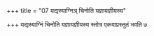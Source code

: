 +++
title = "07 यद्यस्याग्निञ् चिनोति यज्ञायज्ञीयस्य"

+++
यद्यस्याग्निं चिनोति यज्ञायज्ञीयस्य स्तोत्र एकयाप्रस्तुतं भवति ७